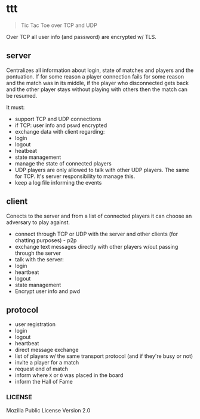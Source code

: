 # ttt

> Tic Tac Toe over TCP and UDP

Over TCP all user info (and password) are encrypted w/ TLS.

## server

Centralizes all information about login, state of matches and players and the pontuation. If for some reason a player connection fails for some reason and the match was in its middle, if the player who disconnected gets back and the other player stays without playing with others then the match can be resumed.

It must:
-   support TCP and UDP connections
  -   if TCP: user info and pswd encrypted
-   exchange data with client regarding:
  -   login
  -   logout
  -   heatbeat
  -   state management
-   manage the state of connected players
  -   UDP players are only allowed to talk with other UDP players. The same for TCP. It's server responsibility to manage this.
-   keep a log file informing the events

## client

Conects to the server and from a list of connected players it can choose an adversary to play against.

-   connect through TCP or UDP with the server and other clients (for chatting purposes) - p2p
-   exchange text messages directly with other players w/out passing through the server
-   talk with the server:
  -   login
  -   heartbeat
  -   logout
  -   state management
-   Encrypt user info and pwd


## protocol

-   user registration
-   login
-   logout
-   heartbeat
-   direct message exchange
-   list of players w/ the same transport protocol (and if they're busy or not)
-   invite a player for a match
-   request end of match
-   inform where `X` or `O` was placed in the board
-   inform the Hall of Fame



### LICENSE

Mozilla Public License Version 2.0

